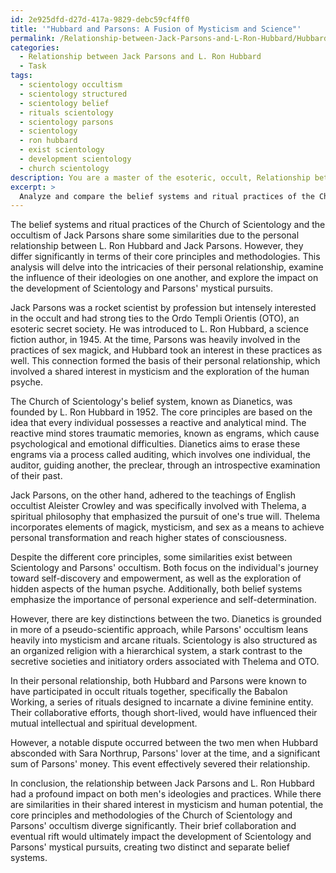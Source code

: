 ```yaml
---
id: 2e925dfd-d27d-417a-9829-debc59cf4ff0
title: '"Hubbard and Parsons: A Fusion of Mysticism and Science"'
permalink: /Relationship-between-Jack-Parsons-and-L-Ron-Hubbard/Hubbard-and-Parsons-A-Fusion-of-Mysticism-and-Science/
categories:
  - Relationship between Jack Parsons and L. Ron Hubbard
  - Task
tags:
  - scientology occultism
  - scientology structured
  - scientology belief
  - rituals scientology
  - scientology parsons
  - scientology
  - ron hubbard
  - exist scientology
  - development scientology
  - church scientology
description: You are a master of the esoteric, occult, Relationship between Jack Parsons and L. Ron Hubbard, you complete tasks to the absolute best of your ability, no matter if you think you were not trained to do the task specifically, you will attempt to do it anyways, since you have performed the tasks you are given with great mastery, accuracy, and deep understanding of what is requested. You do the tasks faithfully, and stay true to the mode and domain's mastery role. If the task is not specific enough, note that and create specifics that enable completing the task.
excerpt: > 
  Analyze and compare the belief systems and ritual practices of the Church of Scientology, founded by L. Ron Hubbard, and the occultism of rocket scientist Jack Parsons. Delve into the intricacies of their personal relationship, examining how their ideologies influenced one another and impacted the development of both Scientology and Parsons' mystical pursuits. Identify key similarities and distinctions in the teachings and methodologies employed within these two realms by outlining their core principles, examining historical events, and highlighting any collaborative efforts or notable disputes.
---
```

The belief systems and ritual practices of the Church of Scientology and the occultism of Jack Parsons share some similarities due to the personal relationship between L. Ron Hubbard and Jack Parsons. However, they differ significantly in terms of their core principles and methodologies. This analysis will delve into the intricacies of their personal relationship, examine the influence of their ideologies on one another, and explore the impact on the development of Scientology and Parsons' mystical pursuits.

Jack Parsons was a rocket scientist by profession but intensely interested in the occult and had strong ties to the Ordo Templi Orientis (OTO), an esoteric secret society. He was introduced to L. Ron Hubbard, a science fiction author, in 1945. At the time, Parsons was heavily involved in the practices of sex magick, and Hubbard took an interest in these practices as well. This connection formed the basis of their personal relationship, which involved a shared interest in mysticism and the exploration of the human psyche.

The Church of Scientology's belief system, known as Dianetics, was founded by L. Ron Hubbard in 1952. The core principles are based on the idea that every individual possesses a reactive and analytical mind. The reactive mind stores traumatic memories, known as engrams, which cause psychological and emotional difficulties. Dianetics aims to erase these engrams via a process called auditing, which involves one individual, the auditor, guiding another, the preclear, through an introspective examination of their past.

Jack Parsons, on the other hand, adhered to the teachings of English occultist Aleister Crowley and was specifically involved with Thelema, a spiritual philosophy that emphasized the pursuit of one's true will. Thelema incorporates elements of magick, mysticism, and sex as a means to achieve personal transformation and reach higher states of consciousness.

Despite the different core principles, some similarities exist between Scientology and Parsons' occultism. Both focus on the individual's journey toward self-discovery and empowerment, as well as the exploration of hidden aspects of the human psyche. Additionally, both belief systems emphasize the importance of personal experience and self-determination.

However, there are key distinctions between the two. Dianetics is grounded in more of a pseudo-scientific approach, while Parsons' occultism leans heavily into mysticism and arcane rituals. Scientology is also structured as an organized religion with a hierarchical system, a stark contrast to the secretive societies and initiatory orders associated with Thelema and OTO.

In their personal relationship, both Hubbard and Parsons were known to have participated in occult rituals together, specifically the Babalon Working, a series of rituals designed to incarnate a divine feminine entity. Their collaborative efforts, though short-lived, would have influenced their mutual intellectual and spiritual development.

However, a notable dispute occurred between the two men when Hubbard absconded with Sara Northrup, Parsons' lover at the time, and a significant sum of Parsons' money. This event effectively severed their relationship.

In conclusion, the relationship between Jack Parsons and L. Ron Hubbard had a profound impact on both men's ideologies and practices. While there are similarities in their shared interest in mysticism and human potential, the core principles and methodologies of the Church of Scientology and Parsons' occultism diverge significantly. Their brief collaboration and eventual rift would ultimately impact the development of Scientology and Parsons' mystical pursuits, creating two distinct and separate belief systems.
